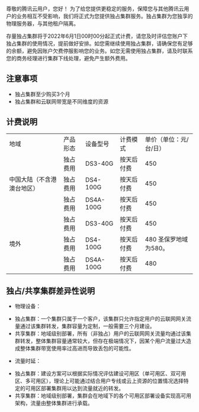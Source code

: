 尊敬的腾讯云用户，您好！
为了给您提供更稳定的服务，保障您与其他腾讯云用户的业务相互不受影响，我们将正式为您提供独占集群服务。独占集群为您独享的物理服务器，与其他租户隔离。

存量独占集群将于2022年6月1日00时00分起正式计费，请您及时评估您账户下独占集群的使用情况，提前做好安排。如您需继续使用独占集群，请确保您有足够的余额，避免因账户欠费停服影响您的业务。如您无需使用独占集群，请及时联系您的商务经理进行集群下线处理，避免产生额外费用。


## 注意事项
+ 独占集群至少购买3个月
+ 独占集群和云联网带宽是不同维度的资源



## 计费说明
<table >
<tr >
<td >地域</td>
<td >产品形态</td>
<td>设备型号</td>
<td >计费模式</td>
<td >单价（单位：元/台/日）</td>
</tr>
<tr >
<td  rowspan="3" >中国大陆（不含港澳台地区）</td>
<td >独占费用</td>
<td >DS3-40G</td>
<td >按天后付费</td>
<td >450</td>
</tr>
<tr >
<td >独占费用</td>
<td >DS4-100G</td>
<td >按天后付费</td>
<td >450</td>
</tr>
<tr >
<td >独占费用</td>
<td >DS4A-100G</td>
<td >按天后付费</td>
<td >450</td>
</tr>
<tr >
<td  rowspan="3">境外</td>
<td >独占费用</td>
<td >DS3-40G</td>
<td >按天后付费</td>
<td >450</td>
</tr>
<tr >
<td >独占费用</td>
<td >DS4-100G</td>
<td >按天后付费</td>
<td >480

<dx-alert infotype="explain" title="说明">
圣保罗地域为580。
</dx-alert>

</td>
</tr>
<tr >
<td >独占费用</td>
<td >DS4A-100G</td>
<td >按天后付费</td>
<td>480</td>
</tr>
</table>

## 独占/共享集群差异性说明
- 物理设备：
 + 独占集群：一个集群只属于一个客户，该集群只允许指定用户的云联网网关流量通过该集群转发，集群容量为定制，一般需要三个月建设。
 + 共享集群：地域级别部署，所有（非独占）用户的云联网网关流量均通过该集群转发，整体集群容量通常较大，但存在极端情况下，因某个用户流量过大造成整体集群带宽使用率过高进而导致丢包的可能性。
- 流量时延：
 + 独占集群：建设方案可以根据实际情况评估建设可用区（单可用区、双可用区、多可用区），理论上可能通过结合用户专线或云上资源的位置情况选择特定的可用区部署集群用以达到流量就近的转发。
 + 共享集群：地域级别部署，集群会在地域下的各个可用区部署设备实现高可用架构，流量由整体集群进行承载。
